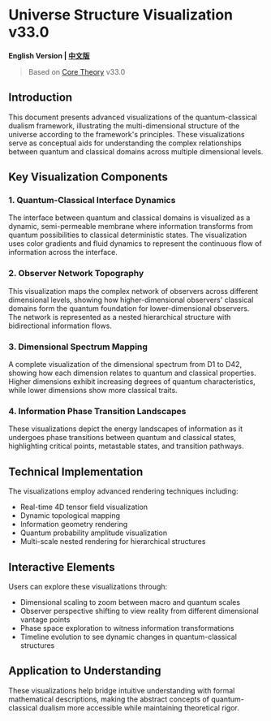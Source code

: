 # Universe Structure Visualization v33.0

**English Version | [中文版](universe_structure_visualization.md)**

> Based on [Core Theory](../core_en.md) v33.0

## Introduction

This document presents advanced visualizations of the quantum-classical dualism framework, illustrating the multi-dimensional structure of the universe according to the framework's principles. These visualizations serve as conceptual aids for understanding the complex relationships between quantum and classical domains across multiple dimensional levels.

## Key Visualization Components

### 1. Quantum-Classical Interface Dynamics

The interface between quantum and classical domains is visualized as a dynamic, semi-permeable membrane where information transforms from quantum possibilities to classical deterministic states. The visualization uses color gradients and fluid dynamics to represent the continuous flow of information across the interface.

### 2. Observer Network Topography

This visualization maps the complex network of observers across different dimensional levels, showing how higher-dimensional observers' classical domains form the quantum foundation for lower-dimensional observers. The network is represented as a nested hierarchical structure with bidirectional information flows.

### 3. Dimensional Spectrum Mapping

A complete visualization of the dimensional spectrum from D1 to D42, showing how each dimension relates to quantum and classical properties. Higher dimensions exhibit increasing degrees of quantum characteristics, while lower dimensions show more classical traits.

### 4. Information Phase Transition Landscapes

These visualizations depict the energy landscapes of information as it undergoes phase transitions between quantum and classical states, highlighting critical points, metastable states, and transition pathways.

## Technical Implementation

The visualizations employ advanced rendering techniques including:

- Real-time 4D tensor field visualization
- Dynamic topological mapping
- Information geometry rendering
- Quantum probability amplitude visualization
- Multi-scale nested rendering for hierarchical structures

## Interactive Elements

Users can explore these visualizations through:

- Dimensional scaling to zoom between macro and quantum scales
- Observer perspective shifting to view reality from different dimensional vantage points
- Phase space exploration to witness information transformations
- Timeline evolution to see dynamic changes in quantum-classical structures

## Application to Understanding

These visualizations help bridge intuitive understanding with formal mathematical descriptions, making the abstract concepts of quantum-classical dualism more accessible while maintaining theoretical rigor.